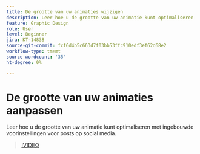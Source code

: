```yaml
---
title: De grootte van uw animaties wijzigen
description: Leer hoe u de grootte van uw animatie kunt optimaliseren
feature: Graphic Design
role: User
level: Beginner
jira: KT-14838
source-git-commit: fcf6d4b5c663d7f03bb53ffc910edf3ef62d68e2
workflow-type: tm+mt
source-wordcount: '35'
ht-degree: 0%

---
```


# De grootte van uw animaties aanpassen

Leer hoe u de grootte van uw animatie kunt optimaliseren met ingebouwde voorinstellingen voor posts op social media.

>[!VIDEO](https://video.tv.adobe.com/v/3426984?quality=12&learn=on&hidetitle=true)
